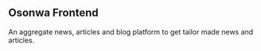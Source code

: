 ## **Osonwa Frontend**
An aggregate news, articles and blog platform to get tailor made news and articles. 